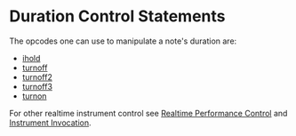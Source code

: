 # **Duration Control Statements**

The opcodes one can use to manipulate a note's duration are:

* [ihold](../../opcodes/ihold)
* [turnoff](../../opcodes/turnoff)
* [turnoff2](../../opcodes/turnoff2)
* [turnoff3](../../opcodes/turnoff3)
* [turnon](../../opcodes/turnon)

For other realtime instrument control see [Realtime Performance Control](../realtime) and [Instrument Invocation](../invocat).
